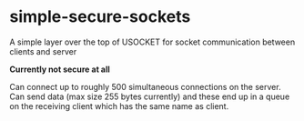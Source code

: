 # simple-secure-sockets
A simple layer over the top of USOCKET for socket communication between clients and server

**Currently not secure at all**

Can connect up to roughly 500 simultaneous connections on the server. Can send data (max size 255 bytes currently) and these end up in a queue on the receiving client which has the same name as client. 
